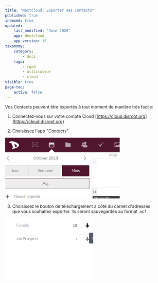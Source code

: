 ```yaml
---
title: "Nextcloud: Exporter ses Contacts"
published: true
indexed: true
updated:
    last_modified: "Juin 2020"		
    app: Nextcloud
    app_version: 15
taxonomy:
    category:
        - docs
    tags:
        - rgpd
        - utilisateur
        - cloud
visible: true
page-toc:
    active: false
---
```


Vos Contacts peuvent être exportés à tout moment de manière très facile:

1. Connectez-vous sur votre compte Cloud [https://cloud.disroot.org](https://cloud.disroot.org)

2. Choisissez l'app "*Contacts*".

![](fr/select_app.gif)

3. Choisissez le bouton de téléchargement à côté du carnet d'adresses que vous souhaitez exporter. Ils seront sauvegardés au format .vcf .

![](fr/export_data.gif)
